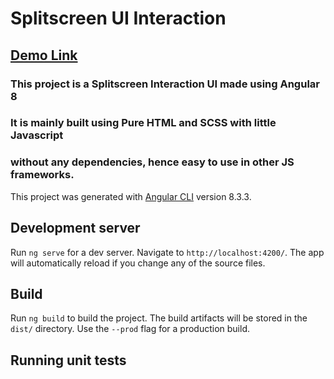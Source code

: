 # Splitscreen UI Interaction

## [Demo Link](https://github.com/IronLad85/Splitscreen-UI-Interaction)
### This project is a Splitscreen Interaction UI made using Angular 8

### It is mainly built using Pure HTML and SCSS with little Javascript 
### without any dependencies, hence easy to use in other JS frameworks.

This project was generated with [Angular CLI](https://github.com/angular/angular-cli) version 8.3.3.

## Development server

Run `ng serve` for a dev server. Navigate to `http://localhost:4200/`. The app will automatically reload if you change any of the source files.

## Build

Run `ng build` to build the project. The build artifacts will be stored in the `dist/` directory. Use the `--prod` flag for a production build.

## Running unit tests